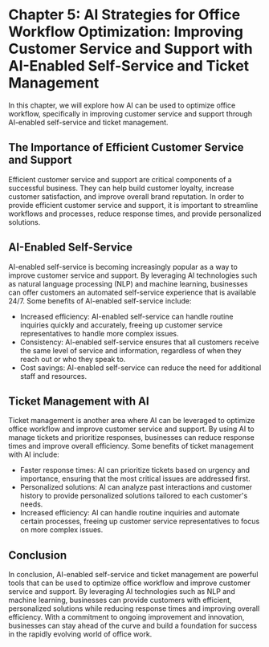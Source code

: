Chapter 5: AI Strategies for Office Workflow Optimization: Improving Customer Service and Support with AI-Enabled Self-Service and Ticket Management
====================================================================================================================================================

In this chapter, we will explore how AI can be used to optimize office workflow, specifically in improving customer service and support through AI-enabled self-service and ticket management.

The Importance of Efficient Customer Service and Support
--------------------------------------------------------

Efficient customer service and support are critical components of a successful business. They can help build customer loyalty, increase customer satisfaction, and improve overall brand reputation. In order to provide efficient customer service and support, it is important to streamline workflows and processes, reduce response times, and provide personalized solutions.

AI-Enabled Self-Service
-----------------------

AI-enabled self-service is becoming increasingly popular as a way to improve customer service and support. By leveraging AI technologies such as natural language processing (NLP) and machine learning, businesses can offer customers an automated self-service experience that is available 24/7. Some benefits of AI-enabled self-service include:

* Increased efficiency: AI-enabled self-service can handle routine inquiries quickly and accurately, freeing up customer service representatives to handle more complex issues.
* Consistency: AI-enabled self-service ensures that all customers receive the same level of service and information, regardless of when they reach out or who they speak to.
* Cost savings: AI-enabled self-service can reduce the need for additional staff and resources.

Ticket Management with AI
-------------------------

Ticket management is another area where AI can be leveraged to optimize office workflow and improve customer service and support. By using AI to manage tickets and prioritize responses, businesses can reduce response times and improve overall efficiency. Some benefits of ticket management with AI include:

* Faster response times: AI can prioritize tickets based on urgency and importance, ensuring that the most critical issues are addressed first.
* Personalized solutions: AI can analyze past interactions and customer history to provide personalized solutions tailored to each customer's needs.
* Increased efficiency: AI can handle routine inquiries and automate certain processes, freeing up customer service representatives to focus on more complex issues.

Conclusion
----------

In conclusion, AI-enabled self-service and ticket management are powerful tools that can be used to optimize office workflow and improve customer service and support. By leveraging AI technologies such as NLP and machine learning, businesses can provide customers with efficient, personalized solutions while reducing response times and improving overall efficiency. With a commitment to ongoing improvement and innovation, businesses can stay ahead of the curve and build a foundation for success in the rapidly evolving world of office work.

